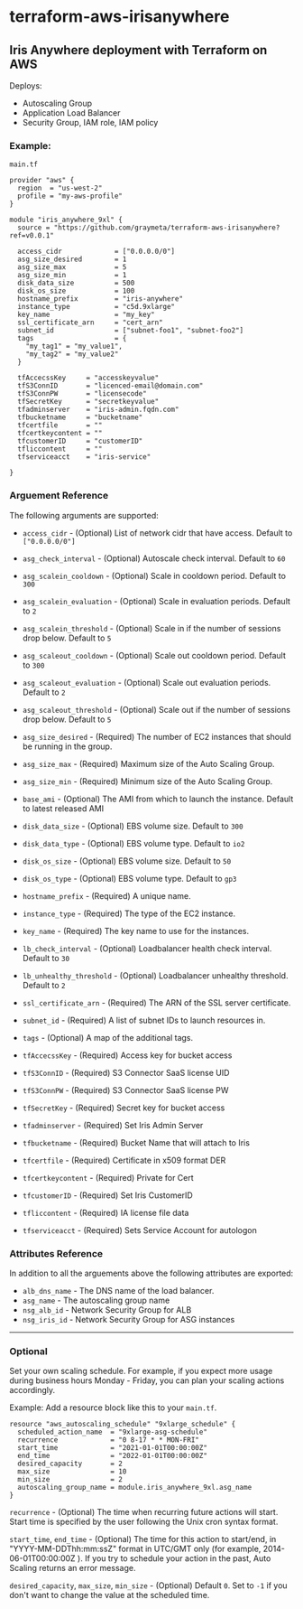 # terraform-aws-irisanywhere

## Iris Anywhere deployment with Terraform on AWS

Deploys:

- Autoscaling Group
- Application Load Balancer
- Security Group, IAM role, IAM policy


### Example:

```
main.tf

provider "aws" {
  region  = "us-west-2"
  profile = "my-aws-profile"
}

module "iris_anywhere_9xl" {
  source = "https://github.com/graymeta/terraform-aws-irisanywhere?ref=v0.0.1"

  access_cidr             = ["0.0.0.0/0"]
  asg_size_desired        = 1
  asg_size_max            = 5
  asg_size_min            = 1
  disk_data_size          = 500
  disk_os_size            = 100
  hostname_prefix         = "iris-anywhere"
  instance_type           = "c5d.9xlarge"
  key_name                = "my_key"
  ssl_certificate_arn     = "cert_arn"
  subnet_id               = ["subnet-foo1", "subnet-foo2"]
  tags                    = {
    "my_tag1" = "my_value1",
    "my_tag2" = "my_value2"
  }

  tfAccecssKey     = "accesskeyvalue"
  tfS3ConnID       = "licenced-email@domain.com"
  tfS3ConnPW       = "licensecode"
  tfSecretKey      = "secretkeyvalue"
  tfadminserver    = "iris-admin.fqdn.com"
  tfbucketname     = "bucketname"
  tfcertfile       = ""
  tfcertkeycontent = ""
  tfcustomerID     = "customerID"
  tfliccontent     = ""
  tfserviceacct    = "iris-service"

}
```

### Arguement Reference
The following arguments are supported:
* `access_cidr` - (Optional) List of network cidr that have access.  Default to `["0.0.0.0/0"]`
* `asg_check_interval` - (Optional) Autoscale check interval.  Default to `60`
* `asg_scalein_cooldown` - (Optional) Scale in cooldown period.  Default to `300`
* `asg_scalein_evaluation` - (Optional) Scale in evaluation periods.  Default to `2`
* `asg_scalein_threshold` - (Optional) Scale in if the number of sessions drop below.  Default to `5`
* `asg_scaleout_cooldown` - (Optional) Scale out cooldown period.  Default to `300`
* `asg_scaleout_evaluation` - (Optional) Scale out evaluation periods. Default to `2`
* `asg_scaleout_threshold` - (Optional) Scale out if the number of sessions drop below.  Default to `5`
* `asg_size_desired` - (Required) The number of EC2 instances that should be running in the group.
* `asg_size_max` - (Required) Maximum size of the Auto Scaling Group.
* `asg_size_min` - (Required) Minimum size of the Auto Scaling Group.
* `base_ami` - (Optional) The AMI from which to launch the instance.  Default to latest released AMI
* `disk_data_size` - (Optional) EBS volume size.  Default to `300`
* `disk_data_type` - (Optional) EBS volume type.  Default to `io2`
* `disk_os_size` - (Optional) EBS volume size.  Default to `50`
* `disk_os_type` - (Optional) EBS volume type.  Default to `gp3`
* `hostname_prefix` - (Required) A unique name.
* `instance_type` - (Required) The type of the EC2 instance.
* `key_name` - (Required) The key name to use for the instances.
* `lb_check_interval` - (Optional) Loadbalancer health check interval. Default to `30`
* `lb_unhealthy_threshold` - (Optional) Loadbalancer unhealthy threshold.  Default to `2`
* `ssl_certificate_arn` - (Required) The ARN of the SSL server certificate.
* `subnet_id` - (Required) A list of subnet IDs to launch resources in.
* `tags` - (Optional) A map of the additional tags.

* `tfAccecssKey` - (Required) Access key for bucket access
* `tfS3ConnID` - (Required) S3 Connector SaaS license UID
* `tfS3ConnPW` - (Required) S3 Connector SaaS license PW
* `tfSecretKey` - (Required) Secret key for bucket access
* `tfadminserver` - (Required) Set Iris Admin Server
* `tfbucketname` - (Required) Bucket Name that will attach to Iris
* `tfcertfile` - (Required) Certificate in x509 format DER
* `tfcertkeycontent` - (Required) Private for Cert
* `tfcustomerID` - (Required) Set Iris CustomerID
* `tfliccontent` - (Required) IA license file data
* `tfserviceacct` - (Required) Sets Service Account for autologon

### Attributes Reference
In addition to all the arguements above the following attributes are exported:
* `alb_dns_name` - The DNS name of the load balancer.
* `asg_name` - The autoscaling group name
* `nsg_alb_id` - Network Security Group for ALB
* `nsg_iris_id` - Network Security Group for ASG instances

***
### Optional

Set your own scaling schedule. For example, if you expect more usage during business hours Monday - Friday, you can plan your scaling actions accordingly.

Example: Add a resource block like this to your `main.tf`.

```
resource "aws_autoscaling_schedule" "9xlarge_schedule" {
  scheduled_action_name  = "9xlarge-asg-schedule"
  recurrence             = "0 8-17 * * MON-FRI"
  start_time             = "2021-01-01T00:00:00Z"
  end_time               = "2022-01-01T00:00:00Z"
  desired_capacity       = 2
  max_size               = 10
  min_size               = 2
  autoscaling_group_name = module.iris_anywhere_9xl.asg_name
}
```

`recurrence` - (Optional) The time when recurring future actions will start. Start time is specified by the user following the Unix cron syntax format.

`start_time`, `end_time` - (Optional) The time for this action to start/end, in "YYYY-MM-DDThh:mm:ssZ" format in UTC/GMT only (for example, 2014-06-01T00:00:00Z ). If you try to schedule your action in the past, Auto Scaling returns an error message.

`desired_capacity`, `max_size`, `min_size` - (Optional) Default `0`. Set to `-1` if you don't want to change the value at the scheduled time. 